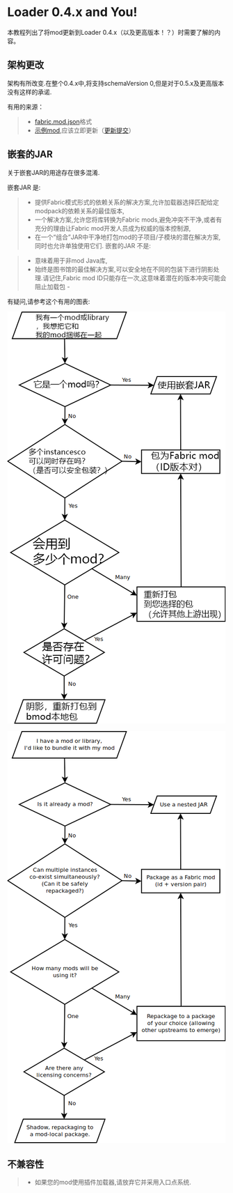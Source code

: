 # Loader 0.4.x and You!
本教程列出了将mod更新到Loader 0.4.x（以及更高版本！？）时需要了解的内容。
## 架构更改

架构有所改变.在整个0.4.x中,将支持schemaVersion 0,但是对于0.5.x及更高版本没有这样的承诺.

有用的来源：
> * [fabric.mod.json](./documentation/fabric_mod_json.md)格式
> * [示例mod](https://github.com/FabricMC/fabric-example-mod/),应该立即更新（[更新提交](https://github.com/FabricMC/fabric-example-mod/commit/d6e85e22192c7d824572668f54a5bf81eec3bc78)）

## 嵌套的JAR
关于嵌套JAR的用途存在很多混淆.

嵌套JAR 是:

> * 提供Fabric模式形式的依赖关系的解决方案,允许加载器选择匹配给定modpack的依赖关系的最佳版本,
> * 一个解决方案,允许您将库转换为Fabric mods,避免冲突不干净,或者有充分的理由让Fabric mod开发人员成为权威的版本控制源,
> * 在一个“组合”JAR中干净地打包mod的子项目/子模块的潜在解决方案,同时也允许单独使用它们.
嵌套的JAR 不是:

> * 意味着用于非mod Java库,
> * 始终是图书馆的最佳解决方案,可以安全地在不同的包装下进行阴影处理.请记住,Fabric mod ID只能存在一次,这意味着潜在的版本冲突可能会阻止加载包 - 

有疑问,请参考这个有用的图表:

![img1](img/loader04x/nested_jar_chart1.png)

![img2](img/loader04x/nested_jar_chart.png)

## 不兼容性
> * 如果您的mod使用插件加载器,请放弃它并采用入口点系统.